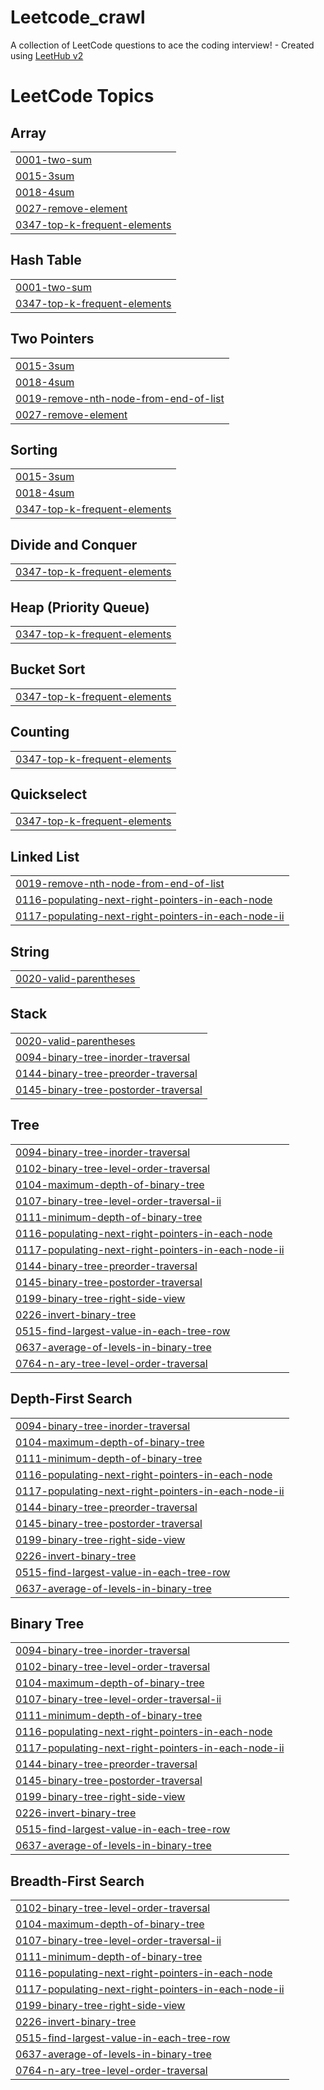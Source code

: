 # Leetcode_crawl
A collection of LeetCode questions to ace the coding interview! - Created using [LeetHub v2](https://github.com/arunbhardwaj/LeetHub-2.0)

<!---LeetCode Topics Start-->
# LeetCode Topics
## Array
|  |
| ------- |
| [0001-two-sum](https://github.com/xunyang03/Leetcode_crawl/tree/master/0001-two-sum) |
| [0015-3sum](https://github.com/xunyang03/Leetcode_crawl/tree/master/0015-3sum) |
| [0018-4sum](https://github.com/xunyang03/Leetcode_crawl/tree/master/0018-4sum) |
| [0027-remove-element](https://github.com/xunyang03/Leetcode_crawl/tree/master/0027-remove-element) |
| [0347-top-k-frequent-elements](https://github.com/xunyang03/Leetcode_crawl/tree/master/0347-top-k-frequent-elements) |
## Hash Table
|  |
| ------- |
| [0001-two-sum](https://github.com/xunyang03/Leetcode_crawl/tree/master/0001-two-sum) |
| [0347-top-k-frequent-elements](https://github.com/xunyang03/Leetcode_crawl/tree/master/0347-top-k-frequent-elements) |
## Two Pointers
|  |
| ------- |
| [0015-3sum](https://github.com/xunyang03/Leetcode_crawl/tree/master/0015-3sum) |
| [0018-4sum](https://github.com/xunyang03/Leetcode_crawl/tree/master/0018-4sum) |
| [0019-remove-nth-node-from-end-of-list](https://github.com/xunyang03/Leetcode_crawl/tree/master/0019-remove-nth-node-from-end-of-list) |
| [0027-remove-element](https://github.com/xunyang03/Leetcode_crawl/tree/master/0027-remove-element) |
## Sorting
|  |
| ------- |
| [0015-3sum](https://github.com/xunyang03/Leetcode_crawl/tree/master/0015-3sum) |
| [0018-4sum](https://github.com/xunyang03/Leetcode_crawl/tree/master/0018-4sum) |
| [0347-top-k-frequent-elements](https://github.com/xunyang03/Leetcode_crawl/tree/master/0347-top-k-frequent-elements) |
## Divide and Conquer
|  |
| ------- |
| [0347-top-k-frequent-elements](https://github.com/xunyang03/Leetcode_crawl/tree/master/0347-top-k-frequent-elements) |
## Heap (Priority Queue)
|  |
| ------- |
| [0347-top-k-frequent-elements](https://github.com/xunyang03/Leetcode_crawl/tree/master/0347-top-k-frequent-elements) |
## Bucket Sort
|  |
| ------- |
| [0347-top-k-frequent-elements](https://github.com/xunyang03/Leetcode_crawl/tree/master/0347-top-k-frequent-elements) |
## Counting
|  |
| ------- |
| [0347-top-k-frequent-elements](https://github.com/xunyang03/Leetcode_crawl/tree/master/0347-top-k-frequent-elements) |
## Quickselect
|  |
| ------- |
| [0347-top-k-frequent-elements](https://github.com/xunyang03/Leetcode_crawl/tree/master/0347-top-k-frequent-elements) |
## Linked List
|  |
| ------- |
| [0019-remove-nth-node-from-end-of-list](https://github.com/xunyang03/Leetcode_crawl/tree/master/0019-remove-nth-node-from-end-of-list) |
| [0116-populating-next-right-pointers-in-each-node](https://github.com/xunyang03/Leetcode_crawl/tree/master/0116-populating-next-right-pointers-in-each-node) |
| [0117-populating-next-right-pointers-in-each-node-ii](https://github.com/xunyang03/Leetcode_crawl/tree/master/0117-populating-next-right-pointers-in-each-node-ii) |
## String
|  |
| ------- |
| [0020-valid-parentheses](https://github.com/xunyang03/Leetcode_crawl/tree/master/0020-valid-parentheses) |
## Stack
|  |
| ------- |
| [0020-valid-parentheses](https://github.com/xunyang03/Leetcode_crawl/tree/master/0020-valid-parentheses) |
| [0094-binary-tree-inorder-traversal](https://github.com/xunyang03/Leetcode_crawl/tree/master/0094-binary-tree-inorder-traversal) |
| [0144-binary-tree-preorder-traversal](https://github.com/xunyang03/Leetcode_crawl/tree/master/0144-binary-tree-preorder-traversal) |
| [0145-binary-tree-postorder-traversal](https://github.com/xunyang03/Leetcode_crawl/tree/master/0145-binary-tree-postorder-traversal) |
## Tree
|  |
| ------- |
| [0094-binary-tree-inorder-traversal](https://github.com/xunyang03/Leetcode_crawl/tree/master/0094-binary-tree-inorder-traversal) |
| [0102-binary-tree-level-order-traversal](https://github.com/xunyang03/Leetcode_crawl/tree/master/0102-binary-tree-level-order-traversal) |
| [0104-maximum-depth-of-binary-tree](https://github.com/xunyang03/Leetcode_crawl/tree/master/0104-maximum-depth-of-binary-tree) |
| [0107-binary-tree-level-order-traversal-ii](https://github.com/xunyang03/Leetcode_crawl/tree/master/0107-binary-tree-level-order-traversal-ii) |
| [0111-minimum-depth-of-binary-tree](https://github.com/xunyang03/Leetcode_crawl/tree/master/0111-minimum-depth-of-binary-tree) |
| [0116-populating-next-right-pointers-in-each-node](https://github.com/xunyang03/Leetcode_crawl/tree/master/0116-populating-next-right-pointers-in-each-node) |
| [0117-populating-next-right-pointers-in-each-node-ii](https://github.com/xunyang03/Leetcode_crawl/tree/master/0117-populating-next-right-pointers-in-each-node-ii) |
| [0144-binary-tree-preorder-traversal](https://github.com/xunyang03/Leetcode_crawl/tree/master/0144-binary-tree-preorder-traversal) |
| [0145-binary-tree-postorder-traversal](https://github.com/xunyang03/Leetcode_crawl/tree/master/0145-binary-tree-postorder-traversal) |
| [0199-binary-tree-right-side-view](https://github.com/xunyang03/Leetcode_crawl/tree/master/0199-binary-tree-right-side-view) |
| [0226-invert-binary-tree](https://github.com/xunyang03/Leetcode_crawl/tree/master/0226-invert-binary-tree) |
| [0515-find-largest-value-in-each-tree-row](https://github.com/xunyang03/Leetcode_crawl/tree/master/0515-find-largest-value-in-each-tree-row) |
| [0637-average-of-levels-in-binary-tree](https://github.com/xunyang03/Leetcode_crawl/tree/master/0637-average-of-levels-in-binary-tree) |
| [0764-n-ary-tree-level-order-traversal](https://github.com/xunyang03/Leetcode_crawl/tree/master/0764-n-ary-tree-level-order-traversal) |
## Depth-First Search
|  |
| ------- |
| [0094-binary-tree-inorder-traversal](https://github.com/xunyang03/Leetcode_crawl/tree/master/0094-binary-tree-inorder-traversal) |
| [0104-maximum-depth-of-binary-tree](https://github.com/xunyang03/Leetcode_crawl/tree/master/0104-maximum-depth-of-binary-tree) |
| [0111-minimum-depth-of-binary-tree](https://github.com/xunyang03/Leetcode_crawl/tree/master/0111-minimum-depth-of-binary-tree) |
| [0116-populating-next-right-pointers-in-each-node](https://github.com/xunyang03/Leetcode_crawl/tree/master/0116-populating-next-right-pointers-in-each-node) |
| [0117-populating-next-right-pointers-in-each-node-ii](https://github.com/xunyang03/Leetcode_crawl/tree/master/0117-populating-next-right-pointers-in-each-node-ii) |
| [0144-binary-tree-preorder-traversal](https://github.com/xunyang03/Leetcode_crawl/tree/master/0144-binary-tree-preorder-traversal) |
| [0145-binary-tree-postorder-traversal](https://github.com/xunyang03/Leetcode_crawl/tree/master/0145-binary-tree-postorder-traversal) |
| [0199-binary-tree-right-side-view](https://github.com/xunyang03/Leetcode_crawl/tree/master/0199-binary-tree-right-side-view) |
| [0226-invert-binary-tree](https://github.com/xunyang03/Leetcode_crawl/tree/master/0226-invert-binary-tree) |
| [0515-find-largest-value-in-each-tree-row](https://github.com/xunyang03/Leetcode_crawl/tree/master/0515-find-largest-value-in-each-tree-row) |
| [0637-average-of-levels-in-binary-tree](https://github.com/xunyang03/Leetcode_crawl/tree/master/0637-average-of-levels-in-binary-tree) |
## Binary Tree
|  |
| ------- |
| [0094-binary-tree-inorder-traversal](https://github.com/xunyang03/Leetcode_crawl/tree/master/0094-binary-tree-inorder-traversal) |
| [0102-binary-tree-level-order-traversal](https://github.com/xunyang03/Leetcode_crawl/tree/master/0102-binary-tree-level-order-traversal) |
| [0104-maximum-depth-of-binary-tree](https://github.com/xunyang03/Leetcode_crawl/tree/master/0104-maximum-depth-of-binary-tree) |
| [0107-binary-tree-level-order-traversal-ii](https://github.com/xunyang03/Leetcode_crawl/tree/master/0107-binary-tree-level-order-traversal-ii) |
| [0111-minimum-depth-of-binary-tree](https://github.com/xunyang03/Leetcode_crawl/tree/master/0111-minimum-depth-of-binary-tree) |
| [0116-populating-next-right-pointers-in-each-node](https://github.com/xunyang03/Leetcode_crawl/tree/master/0116-populating-next-right-pointers-in-each-node) |
| [0117-populating-next-right-pointers-in-each-node-ii](https://github.com/xunyang03/Leetcode_crawl/tree/master/0117-populating-next-right-pointers-in-each-node-ii) |
| [0144-binary-tree-preorder-traversal](https://github.com/xunyang03/Leetcode_crawl/tree/master/0144-binary-tree-preorder-traversal) |
| [0145-binary-tree-postorder-traversal](https://github.com/xunyang03/Leetcode_crawl/tree/master/0145-binary-tree-postorder-traversal) |
| [0199-binary-tree-right-side-view](https://github.com/xunyang03/Leetcode_crawl/tree/master/0199-binary-tree-right-side-view) |
| [0226-invert-binary-tree](https://github.com/xunyang03/Leetcode_crawl/tree/master/0226-invert-binary-tree) |
| [0515-find-largest-value-in-each-tree-row](https://github.com/xunyang03/Leetcode_crawl/tree/master/0515-find-largest-value-in-each-tree-row) |
| [0637-average-of-levels-in-binary-tree](https://github.com/xunyang03/Leetcode_crawl/tree/master/0637-average-of-levels-in-binary-tree) |
## Breadth-First Search
|  |
| ------- |
| [0102-binary-tree-level-order-traversal](https://github.com/xunyang03/Leetcode_crawl/tree/master/0102-binary-tree-level-order-traversal) |
| [0104-maximum-depth-of-binary-tree](https://github.com/xunyang03/Leetcode_crawl/tree/master/0104-maximum-depth-of-binary-tree) |
| [0107-binary-tree-level-order-traversal-ii](https://github.com/xunyang03/Leetcode_crawl/tree/master/0107-binary-tree-level-order-traversal-ii) |
| [0111-minimum-depth-of-binary-tree](https://github.com/xunyang03/Leetcode_crawl/tree/master/0111-minimum-depth-of-binary-tree) |
| [0116-populating-next-right-pointers-in-each-node](https://github.com/xunyang03/Leetcode_crawl/tree/master/0116-populating-next-right-pointers-in-each-node) |
| [0117-populating-next-right-pointers-in-each-node-ii](https://github.com/xunyang03/Leetcode_crawl/tree/master/0117-populating-next-right-pointers-in-each-node-ii) |
| [0199-binary-tree-right-side-view](https://github.com/xunyang03/Leetcode_crawl/tree/master/0199-binary-tree-right-side-view) |
| [0226-invert-binary-tree](https://github.com/xunyang03/Leetcode_crawl/tree/master/0226-invert-binary-tree) |
| [0515-find-largest-value-in-each-tree-row](https://github.com/xunyang03/Leetcode_crawl/tree/master/0515-find-largest-value-in-each-tree-row) |
| [0637-average-of-levels-in-binary-tree](https://github.com/xunyang03/Leetcode_crawl/tree/master/0637-average-of-levels-in-binary-tree) |
| [0764-n-ary-tree-level-order-traversal](https://github.com/xunyang03/Leetcode_crawl/tree/master/0764-n-ary-tree-level-order-traversal) |
<!---LeetCode Topics End-->